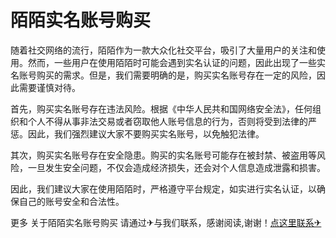 # 陌陌实名账号购买

随着社交网络的流行，陌陌作为一款大众化社交平台，吸引了大量用户的关注和使用。然而，一些用户在使用陌陌时可能会遇到实名认证的问题，因此出现了一些实名账号购买的需求。但是，我们需要明确的是，购买实名账号存在一定的风险，因此需要谨慎对待。

首先，购买实名账号存在违法风险。根据《中华人民共和国网络安全法》，任何组织和个人不得从事非法交易或者窃取他人账号信息的行为，否则将受到法律的严惩。因此，我们强烈建议大家不要购买实名账号，以免触犯法律。

其次，购买实名账号存在安全隐患。购买的实名账号可能存在被封禁、被盗用等风险，一旦发生安全问题，不仅会造成经济损失，还会对个人信息造成泄露和损害。

因此，我们建议大家在使用陌陌时，严格遵守平台规定，如实进行实名认证，以确保自己的账号安全和合法性。

更多 关于陌陌实名账号购买 请通过✈与我们联系，感谢阅读,谢谢！[点这里联系✈](https://a.k02.cc)